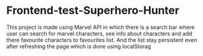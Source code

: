 # Frontend-test-Superhero-Hunter
This project is made using Marvel API in which there is a search bar where user can search for marvel characters, see info about characters and add there favourite characters to favourites list. And the list stay persistent even after refreshing the page which is done using localStorag
